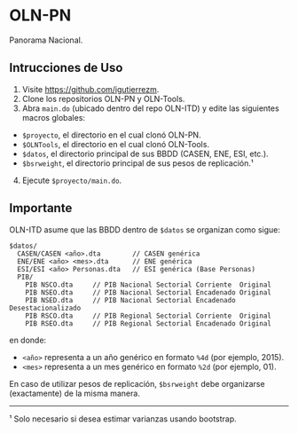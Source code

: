 OLN-PN
=======

Panorama Nacional.

Intrucciones de Uso
-------------------

1. Visite https://github.com/igutierrezm.
2. Clone los repositorios OLN-PN y OLN-Tools.
3. Abra ``main.do`` (ubicado dentro del repo OLN-ITD) y edite las siguientes
macros globales:
  * ``$proyecto``, el directorio en el cual clonó OLN-PN.
  * ``$OLNTools``, el directorio en el cual clonó OLN-Tools.
  * ``$datos``, el directorio principal de sus BBDD (CASEN, ENE, ESI, etc.).
  * ``$bsrweight``, el directorio principal de sus pesos de replicación.¹
4. Ejecute ``$proyecto/main.do``.

Importante
----------

OLN-ITD asume que las BBDD dentro de ``$datos`` se organizan como sigue:
```
$datos/
  CASEN/CASEN <año>.dta        // CASEN genérica
  ENE/ENE <año> <mes>.dta      // ENE genérica
  ESI/ESI <año> Personas.dta   // ESI genérica (Base Personas)
  PIB/
    PIB NSCO.dta     // PIB Nacional Sectorial Corriente  Original
    PIB NSEO.dta     // PIB Nacional Sectorial Encadenado Original
    PIB NSED.dta     // PIB Nacional Sectorial Encadenado Desestacionalizado
    PIB RSCO.dta     // PIB Regional Sectorial Corriente  Original
    PIB RSEO.dta     // PIB Regional Sectorial Encadenado Original
```
en donde:
- ``<año>`` representa a un año genérico en formato ``%4d`` (por ejemplo, 2015).
- ``<mes>`` representa a un mes genérico en formato ``%2d`` (por ejemplo, 01).

En caso de utilizar pesos de replicación, ``$bsrweight`` debe organizarse
(exactamente) de la misma manera.

----------------

¹ Solo necesario si desea estimar varianzas usando bootstrap.

